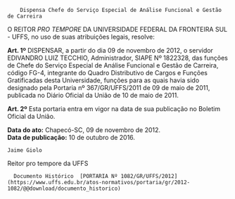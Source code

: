         Dispensa Chefe do Serviço Especial de Análise Funcional e Gestão de Carreira  

O REITOR *PRO TEMPORE* DA UNIVERSIDADE FEDERAL DA FRONTEIRA SUL - UFFS, no uso de suas atribuições legais, resolve:

 **Art. 1º** DISPENSAR, a partir do dia 09 de novembro de 2012, o servidor EDIVANDRO LUIZ TECCHIO, Administrador, SIAPE Nº 1822328, das funções de Chefe do Serviço Especial de Análise Funcional e Gestão de Carreira, código FG-4, integrante do Quadro Distributivo de Cargos e Funções Gratificadas desta Universidade, funções para as quais havia sido designado pela Portaria nº 367/GR/UFFS/2011 de 09 de maio de 2011, publicada no Diário Oficial da União de 10 de maio de 2011.

 **Art. 2º** Esta portaria entra em vigor na data de sua publicação no Boletim Oficial da União.

  

   **Data do ato:** Chapecó-SC, 09 de novembro de 2012.   
 **Data de publicação:**  10 de outubro de 2016. 

    Jaime Giolo   
 Reitor pro tempore da UFFS 

      Documento Histórico  [PORTARIA Nº 1082/GR/UFFS/2012](https://www.uffs.edu.br/atos-normativos/portaria/gr/2012-1082/@@download/documento_historico)     
      